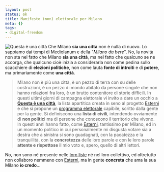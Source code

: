 ```yaml
--- 
layout: post
status: ok
title: Manifesto (non) elettorale per Milano
meta: {}
tags: 
- digital-freedom
---
```

![Questa è una città](/download/20060525_questaeunacitta.gif)
Che Milano **sia una città** non è nulla di nuovo. Lo sappiamo dai tempi di Mediolanum e della "*Milano da bere*". No, la novità non sta nel fatto che Milano **sia una città**, ma nel fatto che qualcuno se ne accorga, che qualcuno cioè inizia a considerarla non come pedina sullo scacchiere di **elezioni politiche**, non come lauta **fonte di introiti** e di **potere**, ma primariamente come **una città**.  

> Milano non è più una città, è un pezzo di terra con su delle costruzioni, è un pezzo di mondo abitato da persone singole che non hanno relazioni fra loro, è un brutto contenitore di storie difficili.
> In questi ultimi giorni di campagna elettorale vi invito a dare un occhio a **[Questa è una città](http://www.questaeunacitta.com)**, la lista apartitica creata in seno al progetto [Esterni](http://www.esterni.it) e che si propone un [programma elettorale](http://www.questaeunacitta.it/public/_downloads/programma.pdf) capibile, scritto dalla gente per la gente. Si definiscono una **lista di civili**, intendendo ovviamente di **non politici** ma di persone che conoscono il territorio che vivono.  
> In questi anni hanno fatto, come [Esterni](http://www.esterni.it), tantissimo per Milano, ed in un momento politico in cui personalmente mi disgusta votare sia a destra che a sinistra si sono guadagnati, con la pacatezza e la tranquillità, con  la **concretezza** delle loro parole e con le loro parole **attente e rispettose** il mio voto e, spero, quello di altri lettori.  

No, non sono né presente nelle  [loro liste](http://www.questaeunacitta.it/sindaci.aspx) né nel loro collettivo, ed oltretutto non collaboro nemmeno con [Esterni](http://www.esterni.it), ma in gente **concreta** che ama la sua Milano **io credo**... 
